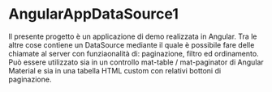 # AngularAppDataSource1

Il presente progetto è un applicazione di demo realizzata in Angular. Tra le altre cose contiene un DataSource mediante il quale è possibile fare delle chiamate al server con funziaonalità di: paginazione, filtro ed ordinamento. 
Può essere utilizzato sia in un controllo mat-table / mat-paginator di Angular Material e sia in una tabella HTML custom con relativi bottoni di paginazione.
